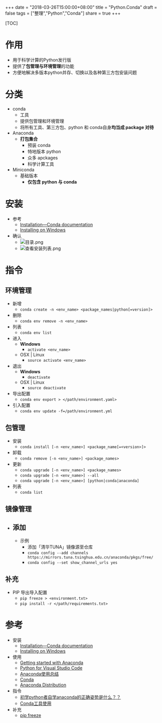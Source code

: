 +++
date = "2018-03-26T15:00:00+08:00"
title = "Python.Conda"
draft = false
tags = ["整理","Python","Conda"]
share = true
+++

[TOC]

# 作用
- 用于科学计算的Python发行版
- 提供了**包管理与环境管理**的功能
- 方便地解决多版本python并存、切换以及各种第三方包安装问题

# 分类
- conda
	- 工具
	- 提供包管理和环境管理
	- 将所有工具、第三方包、python 和 conda自身**均当成 package 对待**
- Anaconda
	- **打包集合**
		- 预装 conda
		- 特地版本 python
		- 众多 apckages
		- 科学计算工具
- Miniconda
	- 基础版本
		- **仅包含 python 与 conda**

# 安装
- 参考
	- [Installation—Conda documentation](https://conda.io/docs/user-guide/install/index.html)
	- [Installing on Windows](https://conda.io/docs/user-guide/install/windows.html#install-win-silent)
- 确认
	- ![目录.png](http://otzm88f21.bkt.clouddn.com/ad77cd1f-3eed-4f86-af30-72c94f17eeeb.png)
	- ![查看安装列表.png](http://otzm88f21.bkt.clouddn.com/2e746d90-be7e-4d77-8aa5-badb9fb0c1ab.png)

# 指令
## 环境管理
- 新增
	- `conda create -n <env_name> <package_names|python[=version]>`
- 删除
	- `conda env remove -n <env_name>`
- 列表
	- `conda env list`
- 进入
	- **Windows**
		- `activate <env_name>`
	- OSX | Linux
		- `source activate <env_name>`
- 退出
	- **Windows**
		- `deactivate`
	- OSX | Linux
		- `source deactivate`
- 导出配置
	- `conda env export > </path/environment.yaml>`
- 引入配置
	- `conda env update -f=/path/environment.yml`

## 包管理
- 安装
	- `conda install [-n <env_name>] <package_name[=<version>]>`
- 卸载
	- `conda remove [-n <env_name>] <package_names>`
- 更新
	- `conda upgrade [-n <env_name>] <package_names>`
	- `conda upgrade [-n <env_name>] --all`
	- `conda upgrade [-n <env_name>] [python|conda|anaconda]`
- 列表
	- `conda list`

## 镜像管理
- 添加
	- 
	- 示例
		- 添加「清华TUNA」镜像源至仓库
		- `conda config --add channels https://mirrors.tuna.tsinghua.edu.cn/anaconda/pkgs/free/`
		- `conda config --set show_channel_urls yes`

## 补充
- PIP 导出导入配置
	- `pip freeze > <environment.txt>`
	- `pip install -r </path/requirements.txt>`


# 参考
- 安装
	- [Installation—Conda documentation](https://conda.io/docs/user-guide/install/index.html)
	- [Installing on Windows](https://conda.io/docs/user-guide/install/windows.html#install-win-silent)
- 使用
	- [Getting started with Anaconda](https://docs.anaconda.com/anaconda/user-guide/getting-started)
	- [Python for Visual Studio Code](https://docs.anaconda.com/anaconda/user-guide/tasks/integration/python-vsc)
	- [Anaconda使用总结](http://python.jobbole.com/86236/)
	- [Conda](https://conda.io/docs/index.html)
	- [Anaconda Distribution](https://docs.anaconda.com/anaconda/)
- 指令
	- [初学python者自学anaconda的正确姿势是什么？？](https://www.zhihu.com/question/58033789)
	- [Conda工具使用](https://www.jianshu.com/p/17288627b994)
- 补充
	- [pip freeze](https://pip.pypa.io/en/stable/reference/pip_freeze/)
